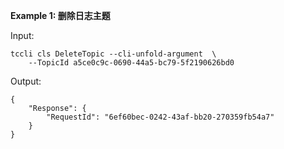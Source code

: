 **Example 1: 删除日志主题**



Input: 

```
tccli cls DeleteTopic --cli-unfold-argument  \
    --TopicId a5ce0c9c-0690-44a5-bc79-5f2190626bd0
```

Output: 
```
{
    "Response": {
        "RequestId": "6ef60bec-0242-43af-bb20-270359fb54a7"
    }
}
```

